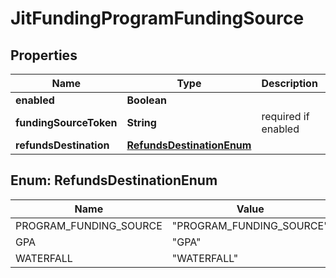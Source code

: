 
# JitFundingProgramFundingSource

## Properties
Name | Type | Description | Notes
------------ | ------------- | ------------- | -------------
**enabled** | **Boolean** |  |  [optional]
**fundingSourceToken** | **String** | required if enabled |  [optional]
**refundsDestination** | [**RefundsDestinationEnum**](#RefundsDestinationEnum) |  |  [optional]


<a name="RefundsDestinationEnum"></a>
## Enum: RefundsDestinationEnum
Name | Value
---- | -----
PROGRAM_FUNDING_SOURCE | &quot;PROGRAM_FUNDING_SOURCE&quot;
GPA | &quot;GPA&quot;
WATERFALL | &quot;WATERFALL&quot;



